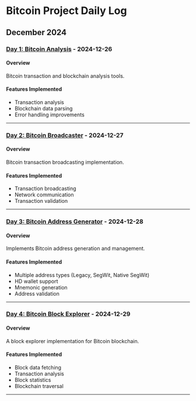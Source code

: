# Bitcoin Project Daily Log

## December 2024

### [Day 1: Bitcoin Analysis](Day1_bitcoin_analysis/) - 2024-12-26

#### Overview
Bitcoin transaction and blockchain analysis tools.

#### Features Implemented
- Transaction analysis
- Blockchain data parsing
- Error handling improvements

---

### [Day 2: Bitcoin Broadcaster](Day2_bitcoin_broadcaster/) - 2024-12-27

#### Overview
Bitcoin transaction broadcasting implementation.

#### Features Implemented
- Transaction broadcasting
- Network communication
- Transaction validation

---

### [Day 3: Bitcoin Address Generator](Day3_bitcoin_address_generator/) - 2024-12-28

#### Overview
Implements Bitcoin address generation and management.

#### Features Implemented
- Multiple address types (Legacy, SegWit, Native SegWit)
- HD wallet support
- Mnemonic generation
- Address validation

---

### [Day 4: Bitcoin Block Explorer](Day4_bitcoin_block_explorer/) - 2024-12-29

#### Overview
A block explorer implementation for Bitcoin blockchain.

#### Features Implemented
- Block data fetching
- Transaction analysis
- Block statistics
- Blockchain traversal

---